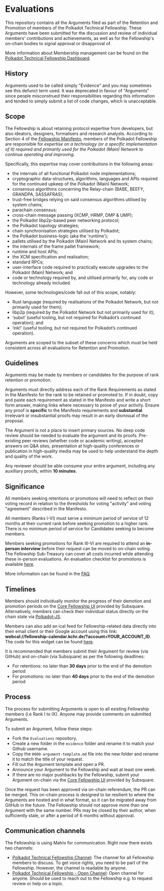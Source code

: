# Evaluations

This repository contains all the Arguments filed as part of the Retention and Promotion of members of the Polkadot Technical Fellowship. These Arguments have been submitted for the discussion and review of individual members' contributions and achievements, as well as for the Fellowship's on-chain bodies to signal approval or disapproval of.

More information about Membership management can be found on the [Polkadot Technical Fellowship Dashboard](https://polkadot-fellows.xyz/#/membership).

## History

Arguments used to be called simply "Evidence" and you may sometimes see this defunct term used. It was deprecated in favour of "Arguments" since people misconstrued their responsibilities regarding this information and tended to simply submit a list of code changes, which is unacceptable.

## Scope

The Fellowship is about retaining protocol expertise from developers, but also ideators, designers, formalisers and research analysts.
According to Section 4 of the [Fellowship Manifesto](https://github.com/polkadot-fellows/manifesto/blob/0c3df46d76625980b8b48742cb86f4d8fa6dda8d/manifesto.pdf), members of the Polkadot Fellowship are responsible for *expertise on a technology (or a specific implementation of it) required and primarily used for the Polkadot (Main) Network to continue operating and improving*. 

Specifically, this expertise may cover contributions in the following areas:
 * the internals of all functional Polkadot node implementations;
 * cryptographic data-structures, algorithms, languages and APIs required for the continued upkeep of the Polkadot (Main) Network;
 * consensus algorithms concerning the Relay-chain (BABE, BEEFY, GRANDPA, SASSAFRAS);
 * trust-free bridges relying on said consensus algorithms utilised by system chains;
 * parachain consensus;
 * cross-chain message passing (XCMP, HRMP, DMP \& UMP);
 * the Polkadot libp2p-based peer networking protocol;
 * the Polkadot topology strategies;
 * chain synchronisation strategies utilised by Polkadot;
 * the Polkadot business-logic (aka the 'runtime');
 * pallets utilised by the Polkadot (Main) Network and its system chains;
 * the internals of the frame pallet framework;
 * runtime and host APIs;
 * the XCM specification and realisation;
 * standard RPCs;
 * user-interface code required to practically execute upgrades to the Polkadot (Main) Network; and
 * code or technology required by, and utilised primarily for, any code or technology already included.

However, some technologies/code fall out of this scope, notably:
 * Rust language (required by realisations of the Polkadot Network, but not primarily used for them);
 * libp2p (required by the Polkadot Network but not primarily used for it);
 * ‘subxt‘ (useful tooling, but not required for Polkadot’s continued operation); and
 * ‘ink!’ (useful tooling, but not required for Polkadot’s continued operation).

Arguments are scoped to the subset of these concerns which must be held consistent across all evaluations for Retention and Promotion.


## Guidelines

Arguments may be made by members or candidates for the purpose of rank retention or promotion.

Arguments must directly address each of the Rank Requirements as stated in the Manifesto for the rank to be retained or promoted to. If in doubt, copy and paste each requirement as stated in the Manifesto and write a short form answer, making links where necessary to prove of your activity. Ensure any proof is __specific__ to the Manifesto requirements and __substantial__. Irrelevant or insubstantial proofs may result in an early dismissal of the proposal.

The Argument is not a place to insert primary sources. No deep code review should be needed to evaluate the argument and its proofs. Pre-existing peer reviews (whether code or academic writing), accepted answers on Q&A sites, presentation at high-quality conferences or publication in high-quality media may be used to help understand the depth and quality of the work.

Any reviewer should be able consume your entire argument, including any auxilliary proofs, within __10 minutes__. 


## Significance

All members seeking retentions or promotions will need to reflect on their voting record in relation to the thresholds for voting "activity" and voting "agreement" described in the Manifesto. 

All members (Ranks I-VI) must serve a minimum period of service of 12 months at their current rank before seeking promotion to a higher rank. There is no minimum period of service for Candidates seeking to become members.

Members seeking promotions for Rank III-VI are required to attend an **in-person interview** before their request can be moved to on-chain voting. The Fellowship Sub-Treasury can cover all costs incurred while attending these in-person evaluations. An evaluation checklist for promotions is available [here](https://docs.google.com/document/d/1ZucQ4V06rfNLIRV3ZIDHPwoN3Xa-ib671SNg8My4gao/edit?usp=sharing).

More information can be found in the [FAQ](faq.md).


## Timelines

Members should individually monitor the progress of their demotion and promotion periods on the [Core Fellowship UI](https://collectives.subsquare.io/fellowship/core) provided by Subsquare. Alternatively, members can check their individual status directly on the chain state via [Polkadot-JS](https://polkadot.js.org/apps/?rpc=wss%3A%2F%2Fsys.ibp.network%2Fcollectives-polkadot#/chainstate).

Members can also add an ical feed for Fellowship-related data directly into their email client or their Google account using this link: **webcal://fellowship-calendar.kchr.de/?account=YOUR_ACCOUNT_ID**. The code for this widget can be found [here](https://github.com/bkchr/fellowship-ical). 

It is recommended that members submit their Argument for review (via GitHub) and on-chain (via Subsquare) as per the following deadlines:
- For retentions: no later than **30 days** prior to the end of the demotion period
- For promotions: no later than **40 days** prior to the end of the demotion period


## Process

The process for submitting Arguments is open to all existing Fellowship members (i.e Rank I to IX). Anyone may provide comments on submitted Arguments.

To submit an Argument, follow these steps:
  * Fork the `Evaluations` repository.
  * Create a new folder in the `evidence` folder and rename it to match your Github username.
  * Copy the `0000-argument-template.md` file into the new folder and rename it to match the title of your request.
  * Fill out the Argument template and open a PR.
  * Announce your Argument to the Fellowship and wait at least one week.
  * If there are no major pushbacks by the Fellowship, submit your Argument on-chain via the [Core Fellowship UI](https://collectives.subsquare.io/fellowship/core) provided by Subsquare.

Once the request has been approved via on-chain referendum, the PR can be merged. This on-chain process is designed to be resilient to where the Arguments are hosted and in what format, so it can be migrated away from GitHub in the future. The Fellowship should not approve more than one Argument with the same number. PRs may be closed by their author, when sufficiently stale, or after a period of 6 months without approval. 


## Communication channels

The Fellowship is using Matrix for communication. Right now there exists two channels:

- [Polkadot Technical Fellowship Channel](https://matrix.to/#/#fellowship-members:parity.io): The channel for all Fellowship members to discuss. To get voice rights, you need to be part of the Fellowship. However, the channel is readable by anyone.
- [Polkadot Technical Fellowship - Open Channel](https://matrix.to/#/#fellowship-open-channel:parity.io): Open channel for anyone. Should be used to reach out to the Fellowship e.g. to request review or help on a topic.
